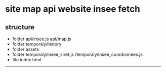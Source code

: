 # site map api website insee fetch

## structure

- folder api/insee.js api/map.js
- folder temporaly/history
- folder assets
- folder temporaly/insee_siret.js /temporaly/insee_coordonnees.js
- file index.html
---